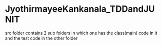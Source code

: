 # JyothirmayeeKankanala_TDDandJUNIT
src folder contains 2 sub folders in which one has the class(main) code in it and the test code in the other folder
